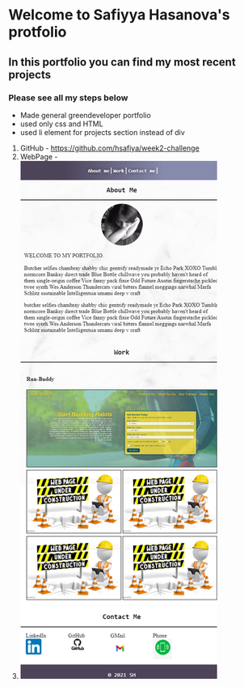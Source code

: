 # Welcome to Safiyya Hasanova's protfolio

## In this portfolio you can find my most recent projects 

### Please see all my steps below

* Made general greendeveloper portfolio
* used only css and HTML
* used li element for projects section instead of div


1. GitHub - https://github.com/hsafiya/week2-challenge
2. WebPage -
3. ![GitHub Logo](/img/screenshot.png)
